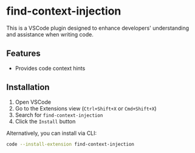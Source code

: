 # find-context-injection

This is a VSCode plugin designed to enhance developers' understanding and assistance when writing code.

## Features

- Provides code context hints

## Installation

1. Open VSCode
2. Go to the Extensions view (`Ctrl+Shift+X` or `Cmd+Shift+X`)
3. Search for `find-context-injection`
4. Click the `Install` button

Alternatively, you can install via CLI:

```sh
code --install-extension find-context-injection
